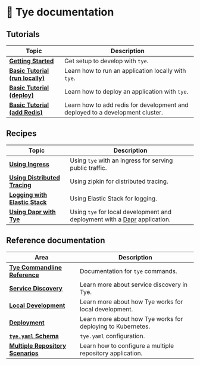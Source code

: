 # 📖 Tye documentation

## Tutorials

| Topic | Description |
|-------|-------------|
|**[Getting Started](getting_started.md)** | Get setup to develop with `tye`.
|**[Basic Tutorial (run locally)](/docs/tutorials/hello-tye/00_run_locally.md)** | Learn how to run an application locally with `tye`.
|**[Basic Tutorial (deploy)](/docs/tutorials/hello-tye/01_deploy.md)** | Learn how to deploy an application with `tye`.
|**[Basic Tutorial (add Redis)](/docs/tutorials/hello-tye/02_add_redis.md)** | Learn how to add redis for development and deployed to a development cluster.


## Recipes

| Topic | Description|
|-------|------------|
|**[Using Ingress](recipes/ingress.md)** | Using `tye` with an ingress for serving public traffic.
|**[Using Distributed Tracing](recipes/distributed_tracing.md)** | Using zipkin for distributed tracing.
|**[Logging with Elastic Stack](recipes/logging.md)** | Using Elastic Stack for logging.
|**[Using Dapr with Tye](recipes/dapr.md)** | Using `tye` for local development and deployment with a [Dapr](https://dapr.io) application.


## Reference documentation

| Area | Description |
|------|-------------|
|**[Tye Commandline Reference](reference/commandline/README.md)** | Documentation for `tye` commands.
|**[Service Discovery](reference/service_discovery.md)** | Learn more about service discovery in Tye.
|**[Local Development](reference/local_development.md)** | Learn more about how Tye works for local development.
|**[Deployment](reference/deployment.md)** | Learn more about how Tye works for deploying to Kubernetes.
|**[`tye.yaml` Schema](reference/schema.md)** | `tye.yaml` configuration.
|**[Multiple Repository Scenarios](reference/multirepo.md)** | Learn how to configure a multiple repository application.
